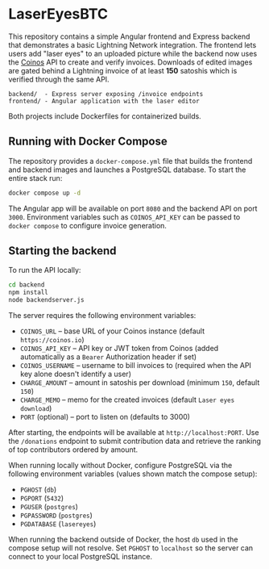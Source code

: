 # LaserEyesBTC

This repository contains a simple Angular frontend and Express backend that demonstrates a basic Lightning Network integration. The frontend lets users add "laser eyes" to an uploaded picture while the backend now uses the [Coinos](https://coinos.io) API to create and verify invoices. Downloads of edited images are gated behind a Lightning invoice of at least **150** satoshis which is verified through the same API.

```
backend/  - Express server exposing /invoice endpoints
frontend/ - Angular application with the laser editor
```

Both projects include Dockerfiles for containerized builds.

## Running with Docker Compose

The repository provides a `docker-compose.yml` file that builds the frontend and
backend images and launches a PostgreSQL database. To start the entire stack run:

```bash
docker compose up -d
```

The Angular app will be available on port `8080` and the backend API on port
`3000`. Environment variables such as `COINOS_API_KEY` can be passed to
`docker compose` to configure invoice generation.

## Starting the backend

To run the API locally:

```bash
cd backend
npm install
node backendserver.js
```

The server requires the following environment variables:
- `COINOS_URL` – base URL of your Coinos instance (default `https://coinos.io`)
- `COINOS_API_KEY` – API key or JWT token from Coinos (added automatically as a
  `Bearer` Authorization header if set)
- `COINOS_USERNAME` – username to bill invoices to (required when the API key
  alone doesn't identify a user)
- `CHARGE_AMOUNT` – amount in satoshis per download (minimum `150`, default `150`)
- `CHARGE_MEMO` – memo for the created invoices (default `Laser eyes download`)
- `PORT` (optional) – port to listen on (defaults to 3000)

After starting, the endpoints will be available at `http://localhost:PORT`.
Use the `/donations` endpoint to submit contribution data and retrieve the
ranking of top contributors ordered by amount.

When running locally without Docker, configure PostgreSQL via the following
environment variables (values shown match the compose setup):

- `PGHOST` (`db`)
- `PGPORT` (`5432`)
- `PGUSER` (`postgres`)
- `PGPASSWORD` (`postgres`)
- `PGDATABASE` (`lasereyes`)

When running the backend outside of Docker, the host `db` used in the
compose setup will not resolve. Set `PGHOST` to `localhost` so the server can
connect to your local PostgreSQL instance.
